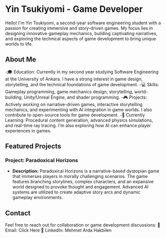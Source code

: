 
# Yin Tsukiyomi - Game Developer

Hello! I'm Yin Tsukiyomi, a second-year software engineering student with a passion for creating immersive and story-driven games. My focus lies in designing innovative gameplay mechanics, building captivating narratives, and exploring the technical aspects of game development to bring unique worlds to life.

## About Me
-🎓 Education: Currently in my second year studying Software Engineering at the University of Ankara. I have a strong interest in game design, storytelling, and the technical foundations of game development.
-💻 Skills: Gameplay programming, game mechanics design, storytelling, world-building, Unity/Unreal Engine, and shader programming.
-🎮 Projects: Actively working on narrative-driven games, interactive storytelling mechanics, and experimenting with AI integration in game worlds. I also contribute to open-source tools for game development.
-🌱 Currently Learning: Procedural content generation, advanced physics simulations, and real-time ray tracing. I'm also exploring how AI can enhance player experiences in games.

## Featured Projects
### Project: Paradoxical Horizons
-  **Description:** Paradoxical Horizons is a narrative-based dystopian game that immerses players in morally challenging scenarios. The game features branching storylines, complex characters, and an expansive world designed to provoke thought and engagement. Advanced AI systems are utilized to create adaptive story arcs and dynamic gameplay environments.

## Contact
Feel free to reach out for collaboration or game development discussions:
📧 Email: Click Here
💼 LinkedIn: Mehmet Arda Hakbilen
